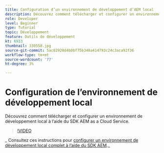 ```yaml
---
title: Configuration d’un environnement de développement d’AEM local
description: Découvrez comment télécharger et configurer un environnement de développement local à l’aide du SDK AEM as a Cloud Service.
role: Developer
level: Beginner
type: Tutorial
topic: Développement
feature: Outils de développement
kt: 6933
thumbnail: 330558.jpg
source-git-commit: 5ac82928d4b0bf75b348a414793c24c3aca92f36
workflow-type: tm+mt
source-wordcount: '77'
ht-degree: 3%

---
```



# Configuration de l’environnement de développement local

Découvrez comment télécharger et configurer un environnement de développement local à l’aide du SDK AEM as a Cloud Service.

>[!VIDEO](https://video.tv.adobe.com/v/330558/?quality=12&learn=on)

_ Consultez ces instructions pour [configurer un environnement de développement local complet à l’aide du SDK AEM](https://experienceleague.adobe.com/docs/experience-manager-learn/cloud-service/local-development-environment-set-up/overview.html)._
